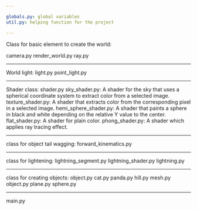 ```yaml
---

globals.py: global variables
util.py: helping function for the project

---
```


Class for basic element to create the world:

camera.py
render_world.py
ray.py

---

World light:
light.py
point_light.py

---

Shader class:
shader.py
sky_shader.py: A shader for the sky that uses a spherical coordinate system to extract color from a selected image.
texture_shader.py: A shader that extracts color from the corresponding pixel in a selected image.
hemi_sphere_shader.py: A shader that paints a sphere in black and white depending on the relative Y value to the center.
flat_shader.py: A shader for plain color.
phong_shader.py: A shader which applies ray tracing effect.

---

class for object tail wagging:
forward_kinematics.py

---

class for lightening:
lightning_segment.py
lightning_shader.py
lightning.py

---

class for creating objects:
object.py
cat.py
panda.py
hill.py
mesh.py
object.py
plane.py
sphere.py

---

main.py
